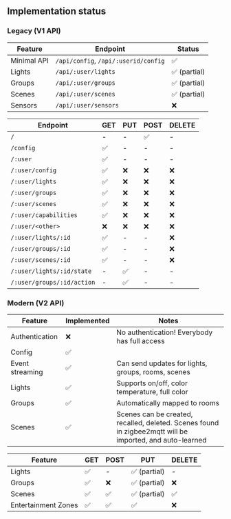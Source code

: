 ## Implementation status

### Legacy (V1 API)

| Feature     | Endpoint                             | Status       |
|-------------|--------------------------------------|--------------|
| Minimal API | `/api/config`, `/api/:userid/config` | ✅           |
| Lights      | `/api/:user/lights`                  | ✅ (partial) |
| Groups      | `/api/:user/groups`                  | ✅ (partial) |
| Scenes      | `/api/:user/scenes`                  | ✅ (partial) |
| Sensors     | `/api/:user/sensors`                 | ❌           |

| Endpoint                   | GET | PUT | POST | DELETE |
|----------------------------|-----|-----|------|--------|
| `/`                        | -   | -   | ✅   | -      |
| `/config`                  | ✅  | -   | -    | -      |
| `/:user`                   | ✅  | -   | -    | -      |
| `/:user/config`            | ✅  | ❌  | ❌   | ❌     |
| `/:user/lights`            | ✅  | ❌  | ❌   | ❌     |
| `/:user/groups`            | ✅  | ❌  | ❌   | ❌     |
| `/:user/scenes`            | ✅  | ❌  | ❌   | ❌     |
| `/:user/capabilities`      | ✅  | ❌  | ❌   | ❌     |
| `/:user/<other>`           | ❌  | ❌  | ❌   | ❌     |
| `/:user/lights/:id`        | ✅  | -   | -    | ❌     |
| `/:user/groups/:id`        | ✅  | -   | -    | ❌     |
| `/:user/scenes/:id`        | ✅  | -   | -    | ❌     |
| `/:user/lights/:id/state`  | -   | ✅  | -    | -      |
| `/:user/groups/:id/action` | -   | ✅  | -    | -      |


### Modern (V2 API)

| Feature         | Implemented | Notes                                                                                                    |
|-----------------|-------------|----------------------------------------------------------------------------------------------------------|
| Authentication  | ❌          | No authentication! Everybody has full access                                                             |
| Config          | ✅          |                                                                                                          |
| Event streaming | ✅          | Can send updates for lights, groups, rooms, scenes                                                       |
| Lights          | ✅          | Supports on/off, color temperature, full color                                                           |
| Groups          | ✅          | Automatically mapped to rooms                                                                            |
| Scenes          | ✅          | Scenes can be created, recalled, deleted. Scenes found in zigbee2mqtt will be imported, and auto-learned |

| Feature             | GET | POST | PUT          | DELETE |
|---------------------|-----|------|--------------|--------|
| Lights              | ✅  | -    | ✅ (partial) | -      |
| Groups              | ✅  | ❌   | ✅ (partial) | ❌     |
| Scenes              | ✅  | ✅   | ✅ (partial) | ✅     |
| Entertainment Zones | ✅  | ✅   | ✅           | ❌     |
